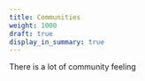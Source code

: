 ```yaml
---
title: Communities
weight: 1000
draft: true
display_in_summary: true
---
```


There is a lot of community feeling
